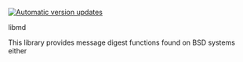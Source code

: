[![Automatic version updates](https://github.com/ZOSOpenTools/libmdport/actions/workflows/bump.yml/badge.svg)](https://github.com/ZOSOpenTools/libmdport/actions/workflows/bump.yml)

libmd

This library provides message digest functions found on BSD systems either
